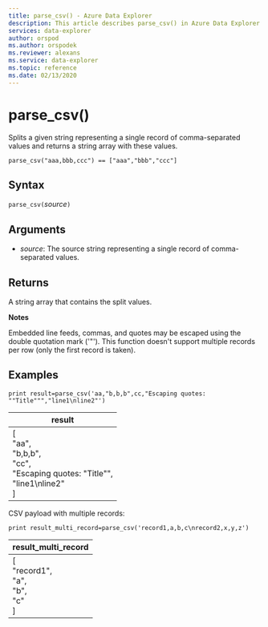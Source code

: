```yaml
---
title: parse_csv() - Azure Data Explorer
description: This article describes parse_csv() in Azure Data Explorer.
services: data-explorer
author: orspod
ms.author: orspodek
ms.reviewer: alexans
ms.service: data-explorer
ms.topic: reference
ms.date: 02/13/2020
---
```

# parse_csv()

Splits a given string representing a single record of comma-separated values and returns a string array with these values.

```kusto
parse_csv("aaa,bbb,ccc") == ["aaa","bbb","ccc"]
```

## Syntax

`parse_csv(`*source*`)`

## Arguments

* *source*: The source string representing a single record of comma-separated values.

## Returns

A string array that contains the split values.

**Notes**

Embedded line feeds, commas, and quotes may be escaped using the double quotation mark ('"'). 
This function doesn't support multiple records per row (only the first record is taken).

## Examples

<!-- csl: https://help.kusto.windows.net/Samples -->
```kusto
print result=parse_csv('aa,"b,b,b",cc,"Escaping quotes: ""Title""","line1\nline2"')
```

|result|
|---|
|[<br>  "aa",<br>  "b,b,b",<br>  "cc",<br>  "Escaping quotes: \"Title\"",<br>  "line1\nline2"<br>]|

CSV payload with multiple records:

<!-- csl: https://help.kusto.windows.net/Samples -->
```kusto
print result_multi_record=parse_csv('record1,a,b,c\nrecord2,x,y,z')
```

|result_multi_record|
|---|
|[<br>  "record1",<br>  "a",<br>  "b",<br>  "c"<br>]|
